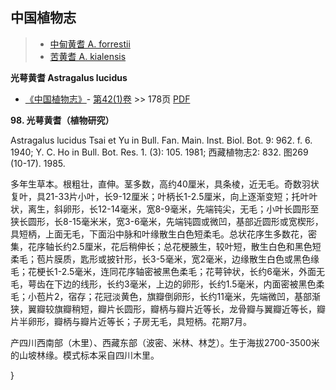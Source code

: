 
## 中国植物志

> * [中甸黄耆  A.  forrestii](Astragalus-forrestii-中甸黄耆.md)
> * [苦黄耆  A.  kialensis](Astragalus-kialensis-苦黄耆.md)

**光萼黄耆 Astragalus lucidus**

* [《中国植物志》](http://www.iplant.cn/frps)- [第42(1)卷](http://www.iplant.cn/frps/vol/42(1)) >> 178页 [PDF](http://www.iplant.cn/frps/pdf/42(1)/178.pdf)

**98. 光萼黄耆（植物研究）**

Astragalus lucidus Tsai et Yu in Bull. Fan. Main. Inst. Biol. Bot. 9: 962. f. 6. 1940; Y. C. Ho in Bull. Bot. Res. 1. (3): 105. 1981; 西藏植物志2: 832. 图269 (10-17). 1985.

多年生草本。根粗壮，直伸。茎多数，高约40厘米，具条棱，近无毛。奇数羽状复叶，具21-33片小叶，长9-12厘米；叶柄长1-2.5厘米，向上逐渐变短；托叶叶状，离生，斜卵形，长12-14毫米，宽8-9毫米，先端钝尖，无毛；小叶长圆形至狭长圆形，长8-15毫米米，宽3-6毫米，先端钝圆或微凹，基部近圆形或宽楔形，具短柄，上面无毛，下面沿中脉和叶缘散生白色短柔毛。总状花序生多数花，密集，花序轴长约2.5厘米，花后稍伸长；总花梗腋生，较叶短，散生白色和黑色短柔毛；苞片膜质，匙形或披针形，长3-5毫米，宽2毫米，边缘散生白色或黑色缘毛；花梗长1-2.5毫米，连同花序轴密被黑色柔毛；花萼钟状，长约6毫米，外面无毛，萼齿在下边的线形，长约3毫米，上边的卵形，长约1.5毫米，内面密被黑色柔毛；小苞片2，宿存；花冠淡黄色，旗瓣倒卵形，长约11毫米，先端微凹，基部渐狭，翼瓣较旗瓣稍短，瓣片长圆形，瓣柄与瓣片近等长，龙骨瓣与翼瓣近等长，瓣片半卵形，瓣柄与瓣片近等长；子房无毛，具短柄。花期7月。

产四川西南部（木里）、西藏东部（波密、米林、林芝）。生于海拔2700-3500米的山坡林缘。模式标本采自四川木里。

}